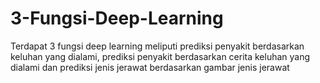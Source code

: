 # 3-Fungsi-Deep-Learning
Terdapat 3 fungsi deep learning meliputi prediksi penyakit berdasarkan keluhan yang dialami, prediksi penyakit berdasarkan cerita keluhan yang dialami dan prediksi jenis jerawat berdasarkan gambar jenis jerawat
